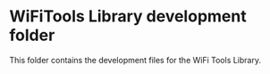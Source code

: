 # WiFiTools Library development folder

This folder contains the development files for the WiFi Tools Library.
